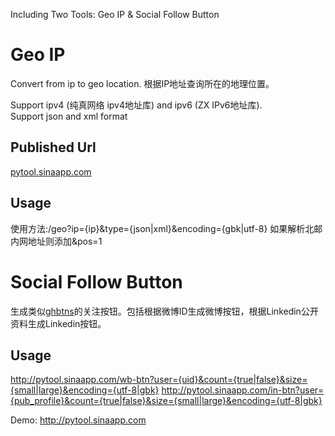 Including Two Tools: Geo IP & Social Follow Button

Geo IP
=====

Convert from ip to geo location. 根据IP地址查询所在的地理位置。<br>

Support ipv4 (纯真网络 ipv4地址库) and ipv6 (ZX IPv6地址库).<br>
Support json and xml format


Published Url
---
<a href="http://pytool.sinaapp.com/">pytool.sinaapp.com</a>

Usage
---
使用方法:/geo?ip={ip}&type={json|xml}&encoding={gbk|utf-8}
如果解析北邮内网地址则添加&pos=1

Social Follow Button
======

生成类似<a href="http://ghbtns.com/">ghbtns</a>的关注按钮。包括根据微博ID生成微博按钮，根据Linkedin公开资料生成Linkedin按钮。

Usage
---
http://pytool.sinaapp.com/wb-btn?user={uid}&count={true|false}&size={small|large}&encoding={utf-8|gbk}
http://pytool.sinaapp.com/in-btn?user={pub_profile}&count={true|false}&size={small|large}&encoding={utf-8|gbk}

Demo: <a href="http://pytool.sinaapp.com">http://pytool.sinaapp.com</a>
